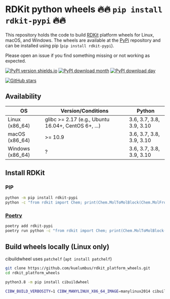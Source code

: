 
# RDKit python wheels 🔥🔥 `pip install rdkit-pypi` 🔥🔥

This repository holds the code to build [RDKit](https://github.com/rdkit/rdkit) platform wheels for Linux, macOS, and Windows. The wheels are available at the [PyPi](https://pypi.org/project/rdkit-pypi/) repository and can be installed using pip (`pip install rdkit-pypi`).

Please open an issue if you find something missing or not working as expected. 

[![PyPI version shields.io](https://img.shields.io/pypi/v/rdkit-pypi.svg?style=for-the-badge&logo=PyPI&logoColor=blue)](https://pypi.python.org/pypi/rdkit-pypi/)
[![PyPI download month](https://img.shields.io/pypi/dm/rdkit-pypi.svg?style=for-the-badge&logo=PyPI)](https://pypi.python.org/pypi/rdkit-pypi/)
[![PyPI download day](https://img.shields.io/pypi/dd/rdkit-pypi.svg?style=for-the-badge&logo=PyPI)](https://pypi.python.org/pypi/rdkit-pypi/)

[![GitHub stars](https://img.shields.io/github/stars/kuelumbus/rdkit_platform_wheels.svg?style=social&label=Star&maxAge=2592000)](https://github.com/kuelumbus/rdkit_platform_wheels)

## Availability

| OS | Version/Conditions | Python |
| ----------- | ----------- | ----------- |
| Linux (x86_64) | glibc >= 2.17 (e.g., Ubuntu 16.04+, CentOS 6+, ...) | 3.6, 3.7, 3.8, 3.9, 3.10 |
| macOS (x86_64) | >= 10.9  | 3.6, 3.7, 3.8, 3.9, 3.10 |
| Windows (x86_64) | ? | 3.6, 3.7, 3.8, 3.9, 3.10 |

## Install RDKit 

### PIP

```bash
python -m pip install rdkit-pypi
python -c "from rdkit import Chem; print(Chem.MolToMolBlock(Chem.MolFromSmiles('C1CCC1')))"
```

### [Poetry](https://python-poetry.org/)
```bash
poetry add rdkit-pypi
poetry run python -c "from rdkit import Chem; print(Chem.MolToMolBlock(Chem.MolFromSmiles('C1CCC1')))"
```

## Build wheels locally (Linux only)

cibuildwheel uses `patchelf` (`apt install patchelf`) 

```bash
git clone https://github.com/kuelumbus/rdkit_platform_wheels.git
cd rdkit_platform_wheels

python3.8 -m pip install cibuildwheel

CIBW_BUILD_VERBOSITY=1 CIBW_MANYLINUX_X86_64_IMAGE=manylinux2014 cibuildwheel --platform linux --output-dir wheelhouse
```